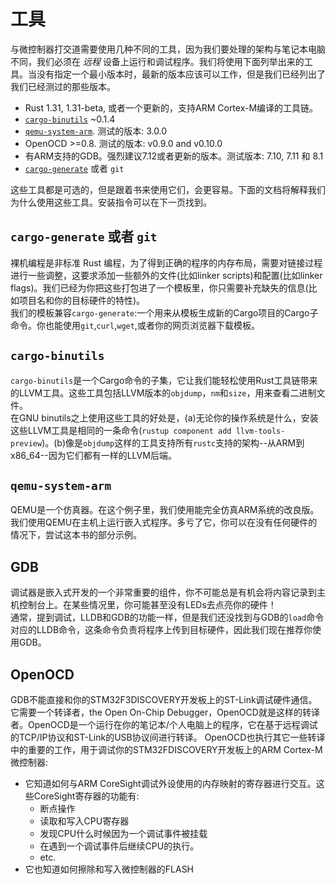 # 工具
与微控制器打交道需要使用几种不同的工具，因为我们要处理的架构与笔记本电脑不同，我们必须在 *远程* 设备上运行和调试程序。我们将使用下面列举出来的工具。当没有指定一个最小版本时，最新的版本应该可以工作，但是我们已经列出了我们已经测过的那些版本。
- Rust 1.31, 1.31-beta, 或者一个更新的，支持ARM Cortex-M编译的工具链。
- [`cargo-binutils`](https://github.com/rust-embedded/cargo-binutils) ~0.1.4
- [`qemu-system-arm`](https://www.qemu.org/). 测试的版本: 3.0.0
- OpenOCD >=0.8. 测试的版本: v0.9.0 and v0.10.0
- 有ARM支持的GDB。强烈建议7.12或者更新的版本。测试版本: 7.10, 7.11 和 8.1
- [`cargo-generate`](https://github.com/ashleygwilliams/cargo-generate) 或者 `git`

这些工具都是可选的，但是跟着书来使用它们，会更容易。下面的文档将解释我们为什么使用这些工具。安装指令可以在下一页找到。

## `cargo-generate` 或者 `git`
裸机编程是非标准 Rust 编程，为了得到正确的程序的内存布局，需要对链接过程进行一些调整，这要求添加一些额外的文件(比如linker scripts)和配置(比如linker flags)。我们已经为你把这些打包进了一个模板里，你只需要补充缺失的信息(比如项目名和你的目标硬件的特性)。<br>
我们的模板兼容`cargo-generate`:一个用来从模板生成新的Cargo项目的Cargo子命令。你也能使用`git`,`curl`,`wget`,或者你的网页浏览器下载模板。

## `cargo-binutils`
`cargo-binutils`是一个Cargo命令的子集，它让我们能轻松使用Rust工具链带来的LLVM工具。这些工具包括LLVM版本的`objdump`，`nm`和`size`，用来查看二进制文件。<br>
在GNU binutils之上使用这些工具的好处是，(a)无论你的操作系统是什么，安装这些LLVM工具是相同的一条命令(`rustup component add llvm-tools-preview`)。(b)像是`objdump`这样的工具支持所有`rustc`支持的架构--从ARM到x86_64--因为它们都有一样的LLVM后端。

## `qemu-system-arm`

QEMU是一个仿真器。在这个例子里，我们使用能完全仿真ARM系统的改良版。我们使用QEMU在主机上运行嵌入式程序。多亏了它，你可以在没有任何硬件的情况下，尝试这本书的部分示例。

## GDB
调试器是嵌入式开发的一个非常重要的组件，你不可能总是有机会将内容记录到主机控制台上。在某些情况里，你可能甚至没有LEDs去点亮你的硬件！<br>
通常，提到调试，LLDB和GDB的功能一样，但是我们还没找到与GDB的`load`命令对应的LLDB命令，这条命令负责将程序上传到目标硬件，因此我们现在推荐你使用GDB。

## OpenOCD
GDB不能直接和你的STM32F3DISCOVERY开发板上的ST-Link调试硬件通信。它需要一个转译者，the Open On-Chip Debugger，OpenOCD就是这样的转译者。OpenOCD是一个运行在你的笔记本/个人电脑上的程序，它在基于远程调试的TCP/IP协议和ST-Link的USB协议间进行转译。
OpenOCD也执行其它一些转译中的重要的工作，用于调试你的STM32FDISCOVERY开发板上的ARM Cortex-M微控制器:
* 它知道如何与ARM CoreSight调试外设使用的内存映射的寄存器进行交互。这些CoreSight寄存器的功能有:
  * 断点操作
  * 读取和写入CPU寄存器
  * 发现CPU什么时候因为一个调试事件被挂载
  * 在遇到一个调试事件后继续CPU的执行。
  * etc.
* 它也知道如何擦除和写入微控制器的FLASH
